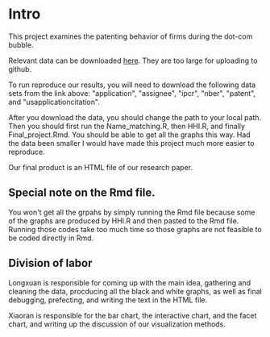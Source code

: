 # Intro

This project examines the patenting behavior of firms during the dot-com bubble. 

Relevant data can be downloaded [here](http://www.patentsview.org/download/). They are too large for uploading to github. 

To run reproduce our results, you will need to download the following data sets from the link above: "application", "assignee", "ipcr", "nber", "patent", and "usapplicationcitation". 

After you download the data, you should change the path to your local path. Then you should first run the Name_matching.R, then HHI.R, and finally Final_project.Rmd. You should be able to get all the graphs this way. Had the data been smaller I would have made this project much more easier to reproduce.   

Our final product is an HTML file of our research paper.

## Special note on the Rmd file. 

You won't get all the grpahs by simply running the Rmd file because some of the graphs are produced by HHI.R and then pasted to the Rmd file. Running those codes take too much time so those graphs are not feasible to be coded directly in Rmd. 

## Division of labor

Longxuan is responsible for coming up with the main idea, gathering and cleaning the data, procducing all the black and white graphs, as well as final debugging, prefecting, and writing the text in the HTML file.

Xiaoran is responsible for the bar chart, the interactive chart, and the facet chart, and writing up the discussion of our visualization methods.  

